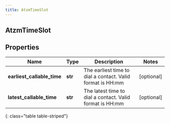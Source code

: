 ```yaml
---
title: AtzmTimeSlot
---
```

## AtzmTimeSlot

## Properties

|Name | Type | Description | Notes|
|------------ | ------------- | ------------- | -------------|
| **earliest_callable_time** | **str** | The earliest time to dial a contact. Valid format is HH:mm | [optional] |
| **latest_callable_time** | **str** | The latest time to dial a contact. Valid format is HH:mm | [optional] |
{: class="table table-striped"}


